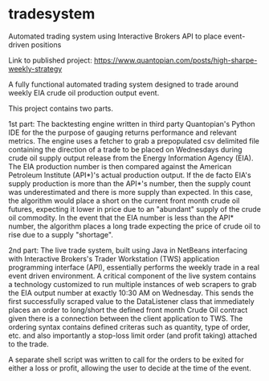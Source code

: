 # tradesystem
Automated trading system using Interactive Brokers API to place event-driven positions

Link to published project: https://www.quantopian.com/posts/high-sharpe-weekly-strategy

A fully functional automated trading system designed to trade around weekly EIA crude oil production output event.

This project contains two parts.

1st part: The backtesting engine written in third party Quantopian's Python IDE for the the purpose of gauging returns performance and relevant metrics. The engine uses a fetcher to grab a prepopulated csv delimited file containing the direction of a trade to be placed on Wednesdays during crude oil supply output release from the Energy Information Agency (EIA). The EIA production number is then compared against the American Petroleum Institute (API*)'s actual production output. If the de facto EIA's supply production is more than the API*'s number, then the supply count was underestimated and there is more supply than expected. In this case, the algorithm would place a short on the current front month crude oil futures, expecting it lower in price due to an "abundant" supply of the crude oil commodity. In the event that the EIA number is less than the API* number, the algorithm places a long trade expecting the price of crude oil to rise due to a supply "shortage".

2nd part: The live trade system, built using Java in NetBeans interfacing with Interactive Brokers's Trader Workstation (TWS) application programming interface (API), essentially performs the weekly trade in a real event driven environment. A critical component of the live system contains a technology customized to run multiple instances of web scrapers to grab the EIA output number at exactly 10:30 AM on Wednesday. This sends the first successfully scraped value to the DataListener class that immediately places an order to long/short the defined front month Crude Oil contract given there is a connection between the client application to TWS. The ordering syntax contains defined criteras such as quantity, type of order, etc. and also importantly a stop-loss limit order (and profit taking) attached to the trade.

A separate shell script was written to call for the orders to be exited for either a loss or profit, allowing the user to decide at the time of the event.
